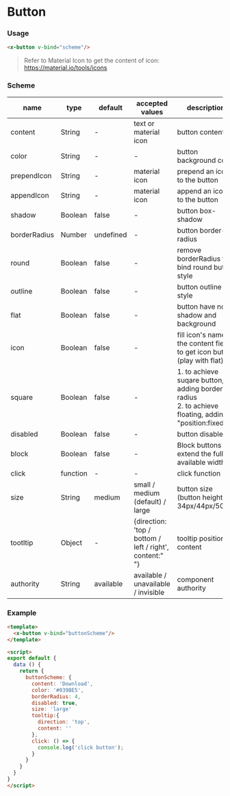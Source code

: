 # Button


### Usage
```html
<x-button v-bind="scheme"/>
```
> Refer to Material Icon to get the content of icon: https://material.io/tools/icons
### Scheme
| name         | type    | default   | accepted values                     | description                                     |
| ---------    | ------- | --------- | ----------------------------------- | ----------------------------------------------  |
| content      | String  | -         | text or material icon               | button content                                  |
| color        | String  | -         | -                                   | button background color                         |
| prependIcon  | String  | -         | material icon                       | prepend an icon to the button                   |
| appendIcon   | String  | -         | material icon                       | append an icon to the button                    |
| shadow       | Boolean | false     | -                                   | button box-shadow                               |
| borderRadius | Number  | undefined | -                                   | button border-radius                            |
| round        | Boolean | false     | -                                   | remove borderRadius to bind round button style  |
| outline      | Boolean | false     | -                                   | button outline style                            |
| flat         | Boolean | false     | -                                   | button have no shadow and background            |
| icon         | Boolean | false     | -                                   | fill icon's name in the content field to get icon button (play with flat) |
| square       | Boolean | false     | -                                   | 1. to achieve suqare button, adding border-radius  <br/>  2. to achieve floating, adding "position:fixed"|
| disabled     | Boolean | false     | -                                   | button disabled                                 |
| block        | Boolean | false     | -                                   | Block buttons extend the full available width   |
| click        | function| -         | -                                   | click function                                  |
| size         | String  | medium    | small / medium (default) / large    | button size (button height 34px/44px/50px)      |
| tootltip     | Object  | -         | {direction: 'top / bottom / left / right', <br/> content:" "} | tooltip position & content |
| authority    | String  | available | available / unavailable / invisible | component authority                             |

### Example
```html
<template>
  <x-button v-bind="buttonScheme"/>
</template>

<script>
export default {
  data () {
    return {
      buttonScheme: {
        content: 'Download',
        color: '#039BE5',
        borderRadius: 4,
        disabled: true,
        size: 'large'
        tooltip:{
          direction: 'top',
          content: ''
        },
        click: () => {
          console.log('click button');
        }
      }
    }
  }
}
</script>
```